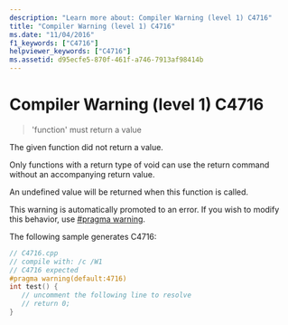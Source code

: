 ```yaml
---
description: "Learn more about: Compiler Warning (level 1) C4716"
title: "Compiler Warning (level 1) C4716"
ms.date: "11/04/2016"
f1_keywords: ["C4716"]
helpviewer_keywords: ["C4716"]
ms.assetid: d95ecfe5-870f-461f-a746-7913af98414b
---
```

# Compiler Warning (level 1) C4716

> 'function' must return a value

The given function did not return a value.

Only functions with a return type of void can use the return command without an accompanying return value.

An undefined value will be returned when this function is called.

This warning is automatically promoted to an error. If you wish to modify this behavior, use [#pragma warning](../../preprocessor/warning.md).

The following sample generates C4716:

```cpp
// C4716.cpp
// compile with: /c /W1
// C4716 expected
#pragma warning(default:4716)
int test() {
   // uncomment the following line to resolve
   // return 0;
}
```
